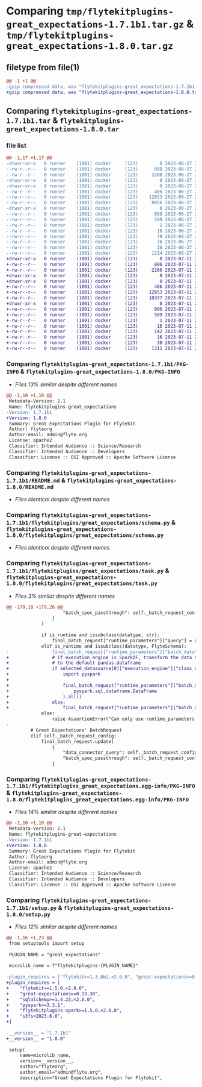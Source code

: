 # Comparing `tmp/flytekitplugins-great_expectations-1.7.1b1.tar.gz` & `tmp/flytekitplugins-great_expectations-1.8.0.tar.gz`

## filetype from file(1)

```diff
@@ -1 +1 @@
-gzip compressed data, was "flytekitplugins-great_expectations-1.7.1b1.tar", last modified: Tue Jun 27 22:00:55 2023, max compression
+gzip compressed data, was "flytekitplugins-great_expectations-1.8.0.tar", last modified: Tue Jul 11 22:07:17 2023, max compression
```

## Comparing `flytekitplugins-great_expectations-1.7.1b1.tar` & `flytekitplugins-great_expectations-1.8.0.tar`

### file list

```diff
@@ -1,17 +1,17 @@
-drwxr-xr-x   0 runner    (1001) docker     (123)        0 2023-06-27 22:00:55.016648 flytekitplugins-great_expectations-1.7.1b1/
--rw-r--r--   0 runner    (1001) docker     (123)      808 2023-06-27 22:00:55.016648 flytekitplugins-great_expectations-1.7.1b1/PKG-INFO
--rw-r--r--   0 runner    (1001) docker     (123)     2266 2023-06-27 22:00:35.000000 flytekitplugins-great_expectations-1.7.1b1/README.md
-drwxr-xr-x   0 runner    (1001) docker     (123)        0 2023-06-27 22:00:55.012648 flytekitplugins-great_expectations-1.7.1b1/flytekitplugins/
-drwxr-xr-x   0 runner    (1001) docker     (123)        0 2023-06-27 22:00:55.012648 flytekitplugins-great_expectations-1.7.1b1/flytekitplugins/great_expectations/
--rw-r--r--   0 runner    (1001) docker     (123)      466 2023-06-27 22:00:35.000000 flytekitplugins-great_expectations-1.7.1b1/flytekitplugins/great_expectations/__init__.py
--rw-r--r--   0 runner    (1001) docker     (123)    12853 2023-06-27 22:00:35.000000 flytekitplugins-great_expectations-1.7.1b1/flytekitplugins/great_expectations/schema.py
--rw-r--r--   0 runner    (1001) docker     (123)     9856 2023-06-27 22:00:35.000000 flytekitplugins-great_expectations-1.7.1b1/flytekitplugins/great_expectations/task.py
-drwxr-xr-x   0 runner    (1001) docker     (123)        0 2023-06-27 22:00:55.016648 flytekitplugins-great_expectations-1.7.1b1/flytekitplugins_great_expectations.egg-info/
--rw-r--r--   0 runner    (1001) docker     (123)      808 2023-06-27 22:00:54.000000 flytekitplugins-great_expectations-1.7.1b1/flytekitplugins_great_expectations.egg-info/PKG-INFO
--rw-r--r--   0 runner    (1001) docker     (123)      509 2023-06-27 22:00:54.000000 flytekitplugins-great_expectations-1.7.1b1/flytekitplugins_great_expectations.egg-info/SOURCES.txt
--rw-r--r--   0 runner    (1001) docker     (123)        1 2023-06-27 22:00:54.000000 flytekitplugins-great_expectations-1.7.1b1/flytekitplugins_great_expectations.egg-info/dependency_links.txt
--rw-r--r--   0 runner    (1001) docker     (123)       16 2023-06-27 22:00:54.000000 flytekitplugins-great_expectations-1.7.1b1/flytekitplugins_great_expectations.egg-info/namespace_packages.txt
--rw-r--r--   0 runner    (1001) docker     (123)       79 2023-06-27 22:00:54.000000 flytekitplugins-great_expectations-1.7.1b1/flytekitplugins_great_expectations.egg-info/requires.txt
--rw-r--r--   0 runner    (1001) docker     (123)       16 2023-06-27 22:00:54.000000 flytekitplugins-great_expectations-1.7.1b1/flytekitplugins_great_expectations.egg-info/top_level.txt
--rw-r--r--   0 runner    (1001) docker     (123)       38 2023-06-27 22:00:55.016648 flytekitplugins-great_expectations-1.7.1b1/setup.cfg
--rw-r--r--   0 runner    (1001) docker     (123)     1214 2023-06-27 22:00:50.000000 flytekitplugins-great_expectations-1.7.1b1/setup.py
+drwxr-xr-x   0 runner    (1001) docker     (123)        0 2023-07-11 22:07:17.811691 flytekitplugins-great_expectations-1.8.0/
+-rw-r--r--   0 runner    (1001) docker     (123)      806 2023-07-11 22:07:17.811691 flytekitplugins-great_expectations-1.8.0/PKG-INFO
+-rw-r--r--   0 runner    (1001) docker     (123)     2266 2023-07-11 22:06:52.000000 flytekitplugins-great_expectations-1.8.0/README.md
+drwxr-xr-x   0 runner    (1001) docker     (123)        0 2023-07-11 22:07:17.811691 flytekitplugins-great_expectations-1.8.0/flytekitplugins/
+drwxr-xr-x   0 runner    (1001) docker     (123)        0 2023-07-11 22:07:17.811691 flytekitplugins-great_expectations-1.8.0/flytekitplugins/great_expectations/
+-rw-r--r--   0 runner    (1001) docker     (123)      466 2023-07-11 22:06:52.000000 flytekitplugins-great_expectations-1.8.0/flytekitplugins/great_expectations/__init__.py
+-rw-r--r--   0 runner    (1001) docker     (123)    12853 2023-07-11 22:06:52.000000 flytekitplugins-great_expectations-1.8.0/flytekitplugins/great_expectations/schema.py
+-rw-r--r--   0 runner    (1001) docker     (123)    10377 2023-07-11 22:06:52.000000 flytekitplugins-great_expectations-1.8.0/flytekitplugins/great_expectations/task.py
+drwxr-xr-x   0 runner    (1001) docker     (123)        0 2023-07-11 22:07:17.811691 flytekitplugins-great_expectations-1.8.0/flytekitplugins_great_expectations.egg-info/
+-rw-r--r--   0 runner    (1001) docker     (123)      806 2023-07-11 22:07:17.000000 flytekitplugins-great_expectations-1.8.0/flytekitplugins_great_expectations.egg-info/PKG-INFO
+-rw-r--r--   0 runner    (1001) docker     (123)      509 2023-07-11 22:07:17.000000 flytekitplugins-great_expectations-1.8.0/flytekitplugins_great_expectations.egg-info/SOURCES.txt
+-rw-r--r--   0 runner    (1001) docker     (123)        1 2023-07-11 22:07:17.000000 flytekitplugins-great_expectations-1.8.0/flytekitplugins_great_expectations.egg-info/dependency_links.txt
+-rw-r--r--   0 runner    (1001) docker     (123)       16 2023-07-11 22:07:17.000000 flytekitplugins-great_expectations-1.8.0/flytekitplugins_great_expectations.egg-info/namespace_packages.txt
+-rw-r--r--   0 runner    (1001) docker     (123)      142 2023-07-11 22:07:17.000000 flytekitplugins-great_expectations-1.8.0/flytekitplugins_great_expectations.egg-info/requires.txt
+-rw-r--r--   0 runner    (1001) docker     (123)       16 2023-07-11 22:07:17.000000 flytekitplugins-great_expectations-1.8.0/flytekitplugins_great_expectations.egg-info/top_level.txt
+-rw-r--r--   0 runner    (1001) docker     (123)       38 2023-07-11 22:07:17.811691 flytekitplugins-great_expectations-1.8.0/setup.cfg
+-rw-r--r--   0 runner    (1001) docker     (123)     1311 2023-07-11 22:07:11.000000 flytekitplugins-great_expectations-1.8.0/setup.py
```

### Comparing `flytekitplugins-great_expectations-1.7.1b1/PKG-INFO` & `flytekitplugins-great_expectations-1.8.0/PKG-INFO`

 * *Files 13% similar despite different names*

```diff
@@ -1,10 +1,10 @@
 Metadata-Version: 2.1
 Name: flytekitplugins-great_expectations
-Version: 1.7.1b1
+Version: 1.8.0
 Summary: Great Expectations Plugin for Flytekit
 Author: flyteorg
 Author-email: admin@flyte.org
 License: apache2
 Classifier: Intended Audience :: Science/Research
 Classifier: Intended Audience :: Developers
 Classifier: License :: OSI Approved :: Apache Software License
```

### Comparing `flytekitplugins-great_expectations-1.7.1b1/README.md` & `flytekitplugins-great_expectations-1.8.0/README.md`

 * *Files identical despite different names*

### Comparing `flytekitplugins-great_expectations-1.7.1b1/flytekitplugins/great_expectations/schema.py` & `flytekitplugins-great_expectations-1.8.0/flytekitplugins/great_expectations/schema.py`

 * *Files identical despite different names*

### Comparing `flytekitplugins-great_expectations-1.7.1b1/flytekitplugins/great_expectations/task.py` & `flytekitplugins-great_expectations-1.8.0/flytekitplugins/great_expectations/task.py`

 * *Files 3% similar despite different names*

```diff
@@ -179,18 +179,26 @@
                     "batch_spec_passthrough": self._batch_request_config.batch_spec_passthrough,
                 }
             )
 
             if is_runtime and issubclass(datatype, str):
                 final_batch_request["runtime_parameters"]["query"] = dataset
             elif is_runtime and issubclass(datatype, FlyteSchema):
-                final_batch_request["runtime_parameters"]["batch_data"] = dataset.open().all()
+                # if execution engine is SparkDF, transform the data to pyspark.sql.dataframe.DataFrame, else transform the data
+                # to the default pandas.dataframe
+                if selected_datasource[0]["execution_engine"]["class_name"] == "SparkDFExecutionEngine":
+                    import pyspark
+
+                    final_batch_request["runtime_parameters"]["batch_data"] = dataset.open(
+                        pyspark.sql.dataframe.DataFrame
+                    ).all()
+                else:
+                    final_batch_request["runtime_parameters"]["batch_data"] = dataset.open().all()
             else:
                 raise AssertionError("Can only use runtime_parameters for query(str)/schema data")
-
         # Great Expectations' BatchRequest
         elif self._batch_request_config:
             final_batch_request.update(
                 {
                     "data_connector_query": self._batch_request_config.data_connector_query,
                     "batch_spec_passthrough": self._batch_request_config.batch_spec_passthrough,
                 }
```

### Comparing `flytekitplugins-great_expectations-1.7.1b1/flytekitplugins_great_expectations.egg-info/PKG-INFO` & `flytekitplugins-great_expectations-1.8.0/flytekitplugins_great_expectations.egg-info/PKG-INFO`

 * *Files 14% similar despite different names*

```diff
@@ -1,10 +1,10 @@
 Metadata-Version: 2.1
 Name: flytekitplugins-great-expectations
-Version: 1.7.1b1
+Version: 1.8.0
 Summary: Great Expectations Plugin for Flytekit
 Author: flyteorg
 Author-email: admin@flyte.org
 License: apache2
 Classifier: Intended Audience :: Science/Research
 Classifier: Intended Audience :: Developers
 Classifier: License :: OSI Approved :: Apache Software License
```

### Comparing `flytekitplugins-great_expectations-1.7.1b1/setup.py` & `flytekitplugins-great_expectations-1.8.0/setup.py`

 * *Files 12% similar despite different names*

```diff
@@ -1,16 +1,23 @@
 from setuptools import setup
 
 PLUGIN_NAME = "great_expectations"
 
 microlib_name = f"flytekitplugins-{PLUGIN_NAME}"
 
-plugin_requires = ["flytekit>=1.3.0b2,<2.0.0", "great-expectations>=0.13.30", "sqlalchemy>=1.4.23,<2.0.0"]
+plugin_requires = [
+    "flytekit>=1.5.0,<2.0.0",
+    "great-expectations>=0.13.30",
+    "sqlalchemy>=1.4.23,<2.0.0",
+    "pyspark==3.3.1",
+    "flytekitplugins-spark>=1.5.0,<2.0.0",
+    "s3fs<2023.6.0",
+]
 
-__version__ = "1.7.1b1"
+__version__ = "1.8.0"
 
 setup(
     name=microlib_name,
     version=__version__,
     author="flyteorg",
     author_email="admin@flyte.org",
     description="Great Expectations Plugin for Flytekit",
```

